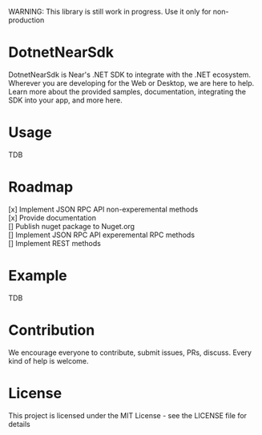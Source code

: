 WARNING: This library is still work in progress. Use it only for non-production

# DotnetNearSdk

DotnetNearSdk is Near's .NET SDK to integrate with the .NET ecosystem. Wherever you are developing for the Web or Desktop, we are here to help. Learn more about the provided samples, documentation, integrating the SDK into your app, and more here.

# Usage

TDB

# Roadmap

[x] Implement JSON RPC API non-experemental methods<br />
[x] Provide documentation<br />
[] Publish nuget package to Nuget.org<br />
[] Implement JSON RPC API experemental RPC methods<br />
[] Implement REST methods<br />

# Example

TDB

# Contribution

We encourage everyone to contribute, submit issues, PRs, discuss. Every kind of help is welcome.

# License

This project is licensed under the MIT License - see the LICENSE file for details